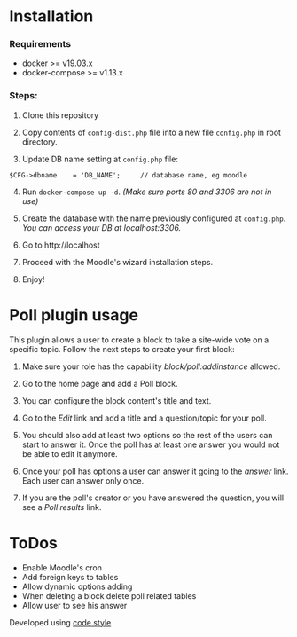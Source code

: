 # Installation

### Requirements
- docker >= v19.03.x
- docker-compose >= v1.13.x

### Steps:

1. Clone this repository

2. Copy contents of `config-dist.php` file into a new file `config.php` in root directory.

3. Update DB name setting at `config.php` file:
```
$CFG->dbname    = 'DB_NAME';     // database name, eg moodle
```

4. Run `docker-compose up -d`. _(Make sure ports 80 and 3306 are not in use)_

5. Create the database with the name previously configured at `config.php`. _You can access your DB at localhost:3306._

6. Go to http://localhost

7. Proceed with the Moodle's wizard installation steps.

8. Enjoy!

# Poll plugin usage

This plugin allows a user to create a block to take a site-wide vote on a specific topic. Follow the next steps to create your first block:

1. Make sure your role has the capability *block/poll:addinstance* allowed.

2. Go to the home page and add a Poll block.

3. You can configure the block content's title and text.

4. Go to the _Edit_ link and add a title and a question/topic for your poll.

5. You should also add at least two options so the rest of the users can start to answer it. Once the poll has at least one answer you would not be able to edit it anymore.

6. Once your poll has options a user can answer it going to the _answer_ link. Each user can answer only once.

7. If you are the poll's creator or you have answered the question, you will see a _Poll results_ link.

# ToDos

- Enable Moodle's cron
- Add foreign keys to tables
- Allow dynamic options adding
- When deleting a block delete poll related tables
- Allow user to see his answer


Developed using [code style](https://docs.moodle.org/dev/Coding_style)